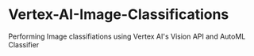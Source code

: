 # Vertex-AI-Image-Classifications

Performing Image classifiations using Vertex AI's Vision API and AutoML Classifier
